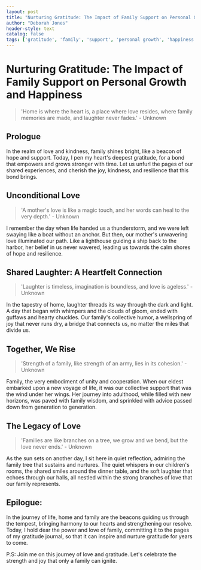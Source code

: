 ```yaml
---
layout: post
title: "Nurturing Gratitude: The Impact of Family Support on Personal Growth and Happiness"
author: "Deborah Jones"
header-style: text
catalog: false
tags: ['gratitude', 'family', 'support', 'personal growth', 'happiness']
---
```


# Nurturing Gratitude: The Impact of Family Support on Personal Growth and Happiness  

> 'Home is where the heart is, a place where love resides, where family memories are made, and laughter never fades.' - Unknown  

## Prologue  

In the realm of love and kindness, family shines bright, like a beacon of hope and support. Today, I pen my heart's deepest gratitude, for a bond that empowers and grows stronger with time. Let us unfurl the pages of our shared experiences, and cherish the joy, kindness, and resilience that this bond brings.  

## Unconditional Love  

> 'A mother's love is like a magic touch, and her words can heal to the very depth.' - Unknown  

I remember the day when life handed us a thunderstorm, and we were left swaying like a boat without an anchor. But then, our mother's unwavering love illuminated our path. Like a lighthouse guiding a ship back to the harbor, her belief in us never wavered, leading us towards the calm shores of hope and resilience.  

## Shared Laughter: A Heartfelt Connection  

> 'Laughter is timeless, imagination is boundless, and love is ageless.' - Unknown  

In the tapestry of home, laughter threads its way through the dark and light. A day that began with whimpers and the clouds of gloom, ended with guffaws and hearty chuckles. Our family's collective humor, a wellspring of joy that never runs dry, a bridge that connects us, no matter the miles that divide us.  

## Together, We Rise  

> 'Strength of a family, like strength of an army, lies in its cohesion.' - Unknown  

Family, the very embodiment of unity and cooperation. When our eldest embarked upon a new voyage of life, it was our collective support that was the wind under her wings. Her journey into adulthood, while filled with new horizons, was paved with family wisdom, and sprinkled with advice passed down from generation to generation.  

## The Legacy of Love  

> 'Families are like branches on a tree, we grow and we bend, but the love never ends.' - Unknown  

As the sun sets on another day, I sit here in quiet reflection, admiring the family tree that sustains and nurtures. The quiet whispers in our children's rooms, the shared smiles around the dinner table, and the soft laughter that echoes through our halls, all nestled within the strong branches of love that our family represents.  

## Epilogue:  

In the journey of life, home and family are the beacons guiding us through the tempest, bringing harmony to our hearts and strengthening our resolve. Today, I hold dear the power and love of family, committing it to the pages of my gratitude journal, so that it can inspire and nurture gratitude for years to come.  

P.S: Join me on this journey of love and gratitude. Let's celebrate the strength and joy that only a family can ignite.  